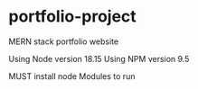 # portfolio-project
MERN stack portfolio website

Using Node version 18.15
Using NPM version 9.5

MUST install node Modules to run
